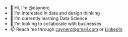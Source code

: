 - 👋 Hi, I’m @caynerc
- 👀 I’m interested in data and design thinking
- 🌱 I’m currently learning Data Science
- 💞️ I’m looking to collaborate with businesses
- 📫 Reach me through caynerc@gmail.com or [LinkedIn](linkedin.com/in/caynercuritana)

<!---
caynerc/caynerc is a ✨ special ✨ repository because its `README.md` (this file) appears on your GitHub profile.
You can click the Preview link to take a look at your changes.
--->
